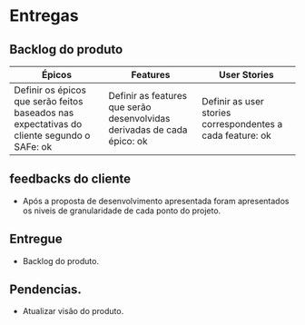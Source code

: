 # Entregas

## Backlog do produto
Épicos | Features | User Stories 
-------| ---------| ------------
Definir os épicos que serão feitos baseados nas expectativas do cliente segundo o SAFe: ok | Definir as features que serão desenvolvidas derivadas de cada épico: ok | Definir as user stories correspondentes a cada feature: ok

## feedbacks do cliente

- Após a proposta de desenvolvimento apresentada foram apresentados os niveis de granularidade de cada ponto do projeto.

## Entregue

- Backlog do produto.

## Pendencias.

- Atualizar visão do produto.
